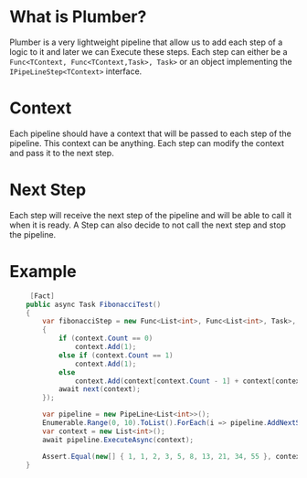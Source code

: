 # What is Plumber?
Plumber is a very lightweight pipeline that allow us to add each step of a logic to it and later we can Execute these steps.
Each step can either be a `Func<TContext, Func<TContext,Task>, Task>` or an object implementing the `IPipeLineStep<TContext>` interface.

# Context
Each pipeline should have a context that will be passed to each step of the pipeline. This context can be anything. Each step can modify the context and pass it to the next step.

# Next Step
Each step will receive the next step of the pipeline and will be able to call it when it is ready. A Step can also decide to not call the next step and stop the pipeline.


# Example
```csharp
     [Fact]
    public async Task FibonacciTest()
    {
        var fibonacciStep = new Func<List<int>, Func<List<int>, Task>, Task>(async (context, next) =>
        {
            if (context.Count == 0)
                context.Add(1);
            else if (context.Count == 1)
                context.Add(1);
            else
                context.Add(context[context.Count - 1] + context[context.Count - 2]);
            await next(context);
        });

        var pipeline = new PipeLine<List<int>>();
        Enumerable.Range(0, 10).ToList().ForEach(i => pipeline.AddNextStep(fibonacciStep));
        var context = new List<int>();
        await pipeline.ExecuteAsync(context);

        Assert.Equal(new[] { 1, 1, 2, 3, 5, 8, 13, 21, 34, 55 }, context.ToArray());
    }
```
